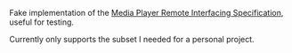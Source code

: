 Fake implementation of the [Media Player Remote Interfacing Specification](https://specifications.freedesktop.org/mpris-spec/latest/), useful for testing.

Currently only supports the subset I needed for a personal project.
